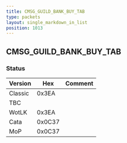 ```yaml
---
title: CMSG_GUILD_BANK_BUY_TAB
type: packets
layout: single_markdown_in_list
position: 1013
---
```


## CMSG_GUILD_BANK_BUY_TAB

### Status

Version    | Hex        | Comment
---------- | ---------- | ---------- 
Classic    | 0x3EA      | 
TBC        |            |
WotLK      | 0x3EA      | 
Cata       | 0x0C37     | 
MoP        | 0x0C37     | 